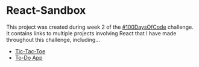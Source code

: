 # React-Sandbox

This project was created during week 2 of the [#100DaysOfCode](https://www.100daysofcode.com/) challenge. It contains links to multiple projects involving React that I have made throughout this challenge, including...

* [Tic-Tac-Toe](https://monopavo.github.io/100-days-tic-tac-toe/)
* [To-Do App](https://monopavo.github.io/100-days-todo-app/)
